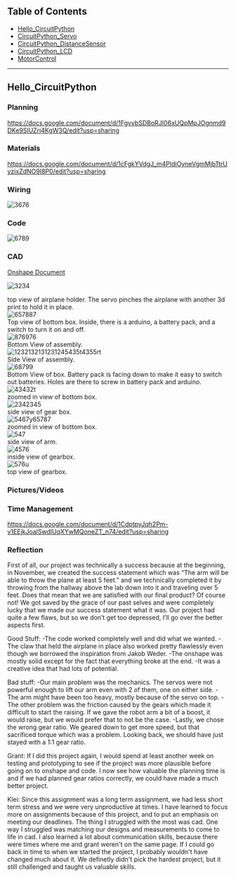 ## Table of Contents
* [Hello_CircuitPython](#Hello_CircuitPython)
* [CircuitPython_Servo](#CircuitPython_Servo)
* [CircuitPython_DistanceSensor](#CircuitPython_DistanceSensor)
* [CircuitPython_LCD](#CircuitPython_LCD)
* [MotorControl](#MotorControl)
---
## Hello_CircuitPython

### Planning
https://docs.google.com/document/d/1FgvvbSDBoRJI06xUQpMpJOgnmd9DKe9SlUZrj4KgW3Q/edit?usp=sharing
### Materials
https://docs.google.com/document/d/1cFgkYVdgJ_m4PIdiOyneVgmMjbTtrUyzixZdNO9I8P0/edit?usp=sharing
### Wiring 
![3676](https://user-images.githubusercontent.com/112961430/223809378-427893e8-c7b1-4b99-b90b-6442d20fbf80.PNG)

### Code 
![6789](https://user-images.githubusercontent.com/112961430/223812342-bcbcfb7a-0a6c-4634-bf4f-a68768a1ff46.PNG)

### CAD
[Onshape Document](https://cvilleschools.onshape.com/documents/47e42486aa1f04385733a015/w/cf439275c7c100674ca82dee/e/2871b8441496d47856568721?renderMode=0&uiState=6409efdaf6606948eb77c350)

![3234](https://user-images.githubusercontent.com/112961430/222746515-05ee210f-e042-45a0-9256-c03e15a3c6b3.PNG)<figcaption>top view of airplane holder. The servo pinches the airplane with another 3d print to hold it in place. </figcaption>
![657887](https://user-images.githubusercontent.com/112961430/222463198-fb8b333b-57bc-4cdf-a789-d397bb074a45.PNG)<figcaption>Top view of bottom box. Inside, there is a arduino, a battery pack, and a switch to turn it on and off. </figcaption>
![876976](https://user-images.githubusercontent.com/112961430/222463201-f148bd1c-36ce-49c3-8d6c-6265588da07b.PNG)<figcaption> Bottom View of assembly. </figcaption>
![1232132131231245435t4355rt](https://user-images.githubusercontent.com/112961430/222463204-1b2e2286-ba9e-44f2-b01a-da15168b5c7c.PNG)<figcaption> Side View of assembly. </figcaption>
![68799](https://user-images.githubusercontent.com/112961430/222463205-62a55634-0c3e-42bd-a480-79c61538a5ad.PNG)<figcaption> Bottom View of box. Battery pack is facing down to make it easy to switch out batteries. Holes are there to screw in battery pack and arduino. </figcaption>
![43432t](https://user-images.githubusercontent.com/112961430/222463206-11517aca-bd37-45bf-a0e9-e25133470c9a.PNG)<figcaption> zoomed in view of bottom box. </figcaption>
![2342345](https://user-images.githubusercontent.com/112961430/222463209-a2ff7266-5d67-4487-8ef0-0efa0e2df4bb.PNG)<figcaption> side view of gear box.</figcaption>
![5467y65787](https://user-images.githubusercontent.com/112961430/222463210-8f6b1764-72b2-4b78-ad56-8fe2889d4983.PNG)<figcaption> zoomed in view of bottom box. </figcaption>
![547](https://user-images.githubusercontent.com/112961430/223136519-94e0dfbc-802c-46da-b555-66ef68711a05.PNG)<figcaption> side view of arm. </figcaption>
![4576](https://user-images.githubusercontent.com/112961430/223141934-f431f907-46a8-4320-82ae-70691d821756.PNG)<figcaption> inside view of gearbox. </figcaption>
![576u](https://user-images.githubusercontent.com/112961430/223141935-5290896c-7c5b-40ea-bfeb-79299d71923e.PNG)<figcaption> top view of gearbox. </figcaption>


### Pictures/Videos

### Time Management
https://docs.google.com/document/d/1CdptpyJqh2Pm-v1EEjkJoalSwdlUqXYwMQoneZT_n74/edit?usp=sharing

### Reflection
First of all, our project was technically a success because at the beginning, in November, we created the success statement which was “The arm will be able to throw the plane at least 5 feet.” and we technically completed it by throwing from the hallway above the lab down into it and traveling over 5 feet. Does that mean that we are satisfied with our final product? Of course not! We got saved by the grace of our past selves and were completely lucky that we made our success statement what it was. Our project had quite a few flaws, but so we don’t get too depressed, I’ll go over the better aspects first. 

Good Stuff:
-The code worked completely well and did what we wanted.
-The claw that held the airplane in place also worked pretty flawlessly even though we borrowed the inspiration from Jakob Weder. 
-The onshape was mostly solid except for the fact that everything broke at the end. 
-It was a creative idea that had lots of potential.

Bad stuff:
-Our main problem was the mechanics. The servos were not powerful enough to lift our arm even with 2 of them, one on either side.
-The arm might have been too heavy, mostly because of the servo on top.
-The other problem was the friction caused by the gears which made it difficult to start the raising. If we gave the robot arm a bit of a boost, it would raise, but we would prefer that to not be the case. 
-Lastly, we chose the wrong gear ratio. We geared down to get more speed, but that sacrificed torque which was a problem. Looking back, we should have just stayed with a 1:1 gear ratio.

Grant: If I did this project again, I would spend at least another week on testing and prototyping to see if the project was more plausible before going on to onshape and code. I now see how valuable the planning time is and if we had planned gear ratios correctly, we could have made a much better project.

Klei: Since this assignment was a long term assignment, we had less short term stress and we were very unproductive at times. I have learned to focus more on assignments because of this project, and to put an emphasis on meeting our deadlines. The thing I struggled with the most was cad. One way I struggled was matching our designs and measurements to come to life in cad. I also learned a lot about communication skills, because there were times where me and grant weren't on the same page. If I could go back in time to when we started the project, I probably wouldn't have changed much about it. We definetly didn't pick the hardest project, but it still challenged and taught us valuable skills. 
